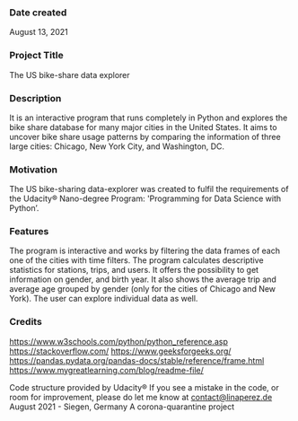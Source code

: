 ### Date created
August 13, 2021

### Project Title
The US bike-share data explorer

### Description
It is an interactive program that runs completely in Python and explores the bike share database for many major cities in the United States. It aims to uncover bike share usage patterns by comparing the information of three large cities: Chicago, New York City, and Washington, DC.

### Motivation
The US bike-sharing data-explorer was created to fulfil the requirements of the Udacity® Nano-degree Program: 'Programming for Data Science with Python’.

### Features
The program is interactive and works by filtering the data frames of each one of the cities with time filters. The program calculates descriptive statistics for stations, trips, and users. It offers the possibility to get information on gender, and birth year. It also shows the average trip and average age grouped by gender (only for the cities of Chicago and New York). The user can explore individual data as well.

### Credits
https://www.w3schools.com/python/python_reference.asp 
https://stackoverflow.com/ 
https://www.geeksforgeeks.org/ 
https://pandas.pydata.org/pandas-docs/stable/reference/frame.html 
https://www.mygreatlearning.com/blog/readme-file/ 

Code structure provided by Udacity®
If you see a mistake in the code, or room for improvement, please do let me know at contact@linaperez.de
August 2021 - Siegen, Germany
A corona-quarantine project
